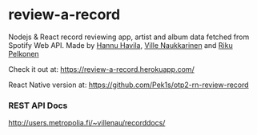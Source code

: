 # review-a-record
Nodejs &amp; React record reviewing app, artist and album data fetched from Spotify Web API.
Made by [Hannu Havila](https://github.com/hanhav), [Ville Naukkarinen](https://github.com/Naukkis/) and [Riku Pelkonen](https://github.com/Pek1s/)

Check it out at:
https://review-a-record.herokuapp.com/

React Native version at:
https://github.com/Pek1s/otp2-rn-review-record

### REST API Docs
http://users.metropolia.fi/~villenau/recorddocs/
